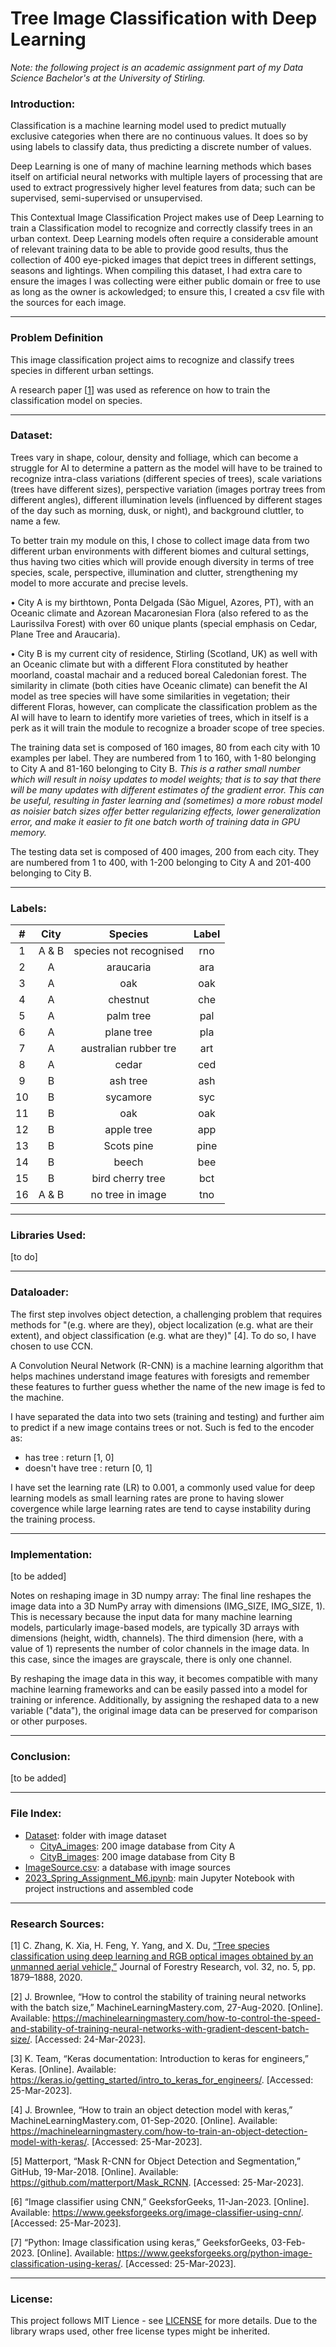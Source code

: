 # Tree Image Classification with Deep Learning

_Note: the following project is an academic assignment part of my Data Science Bachelor's at the University of Stirling._

### Introduction:

Classification is a machine learning model used to predict mutually exclusive categories when there are no continuous values. It does so by using labels to classify data, thus predicting a discrete number of values.  

Deep Learning is one of many of machine learning methods which bases itself on artificial neural networks with multiple layers of processing that are used to extract progressively higher level features from data; such can be supervised, semi-supervised or unsupervised.  

This Contextual Image Classification Project makes use of Deep Learning to train a Classification model to recognize and correctly classify trees in an urban context. Deep Learning models often require a considerable amount of relevant training data to be able to provide good results, thus the collection of 400 eye-picked images that depict trees in different settings, seasons and lightings. When compiling this dataset, I had extra care to ensure the images I was collecting were either public domain or free to use as long as the owner is ackowledged; to ensure this, I created a csv file with the sources for each image. 

***  
### Problem Definition  

This image classification project aims to recognize and classify trees species in different urban settings.

A research paper [[1](https://link.springer.com/article/10.1007/s11676-020-01245-0)] was used as reference on how to train the classification model on species.  

***

### Dataset:

Trees vary in shape, colour, density and folliage, which can become a struggle for AI to determine a pattern as the model will have to be trained to recognize intra-class variations (different species of trees), scale variations (trees have different sizes), perspective variation (images portray trees from different angles), different illumination levels (influenced by different stages of the day such as morning, dusk, or night), and background cluttler, to name a few.  

To better train my module on this, I chose to collect image data from two different urban environments with different biomes and cultural settings, thus having two cities which will provide enough diversity in terms of tree species, scale, perspective, illumination and clutter, strengthening my model to more accurate and precise levels.  

• City A is my birthtown, Ponta Delgada (São Miguel, Azores, PT), with an Oceanic climate and Azorean Macaronesian Flora (also refered to as the Laurissilva Forest) with over 60 unique plants (special emphasis on Cedar, Plane Tree and Araucaria).

• City B is my current city of residence, Stirling (Scotland, UK) as well with an Oceanic climate but with a different Flora constituted by heather moorland, coastal machair and a reduced boreal Caledonian forest. The similarity in climate (both cities have Oceanic climate) can benefit the AI model as tree species will have some similarities in vegetation; their different Floras, however, can complicate the classification problem as the AI will have to learn to identify more varieties of trees, which in itself is a perk as it will train the module to recognize a broader scope of tree species.  

The training data set is composed of 160 images, 80 from each city with 10 examples per label. They are numbered from 1 to 160, with 1-80 belonging to City A and 81-160 belonging to City B. *This is a rather small number which will result in noisy updates to model weights; that is to say that there will be many updates with different estimates of the gradient error. This can be useful, resulting in faster learning and (sometimes) a more robust model as noisier batch sizes offer better regularizing effects, lower generalization error, and make it easier to fit one batch worth of training data in GPU memory.*

The testing data set is composed of 400 images, 200 from each city. They are numbered from 1 to 400, with 1-200 belonging to City A and 201-400 belonging to City B.

***  

### Labels:  

|**#**   |**City**   |**Species**   |**Label**   |
|:-:|:-:|:--:|:--:|
|1   |A & B  | species not recognised             | rno   |
|2  |A   |araucaria               |ara   |
|3 |A   |oak                |oak   |
|4|A   |chestnut                 |che   |
|5   |A   |palm tree        |pal   |
|6   |A   |plane tree           |pla   |
|7   | A  |australian rubber tre   |art  |
|8   |A   |cedar                   |ced   |
|9   | B  |ash tree           |ash   |
|10   | B  |sycamore    |     syc  |  
|11   | B |oak   |oak   |
|12   | B  |apple tree   |app   |
|13   | B  |Scots pine   |pine   |
|14   | B  |beech   |bee   |  
|15   |  B |bird cherry tree   |bct   |
|16   |A & B|no tree in image   | tno   |   

***

### Libraries Used:  

[to do]

***

### Dataloader: 

The first step involves object detection, a challenging problem that requires methods for "(e.g. where are they), object localization (e.g. what are their extent), and object classification (e.g. what are they)" [4]. To do so, I have chosen to use CCN.  

A Convolution Neural Network (R-CNN) is a machine learning algorithm that helps machines understand image features with foresigts and remember these features to further guess whether the name of the new image is fed to the machine. 

I have separated the data into two sets (training and testing) and further aim to predict if a new image contains trees or not. Such is fed to the encoder as:
- has tree : return [1, 0]
- doesn't have tree : return [0, 1] 

I have set the learning rate (LR) to 0.001, a commonly used value for deep learning models as small learning rates are prone to having slower covergence while large learning rates are tend to cayse instability during the training process. 

***

### Implementation:

[to be added]

Notes on reshaping image in 3D numpy array:
The final line reshapes the image data into a 3D NumPy array with dimensions (IMG_SIZE, IMG_SIZE, 1). This is necessary because the input data for many machine learning models, particularly image-based models, are typically 3D arrays with dimensions (height, width, channels). The third dimension (here, with a value of 1) represents the number of color channels in the image data. In this case, since the images are grayscale, there is only one channel.

By reshaping the image data in this way, it becomes compatible with many machine learning frameworks and can be easily passed into a model for training or inference. Additionally, by assigning the reshaped data to a new variable ("data"), the original image data can be preserved for comparison or other purposes.

***

### Conclusion:

[to be added]

***

### File Index:  

- [Dataset](https://github.com/westrany/CSCU9M6-2929300/tree/main/Dataset): folder with image dataset 
  - [CityA_images](https://github.com/westrany/CSCU9M6_Tree-Classification-in-Ponta-Delgada-vs-Stirling/tree/main/CityA_images): 200 image database from City A
  - [CityB_images](https://github.com/westrany/CSCU9M6-2929300/tree/main/CityB_images): 200 image database from City B
- [ImageSource.csv](https://github.com/westrany/CSCU9M6_Tree-Classification-in-Ponta-Delgada-vs-Stirling/blob/main/ImageSource.csv): a database with image sources  
- [2023_Spring_Assignment_M6.ipynb](https://github.com/westrany/CSCU9M6_Tree-Classification-in-Ponta-Delgada-vs-Stirling/blob/main/2023_Spring_Assignment_M6.ipynb): main Jupyter Notebook with project instructions and assembled code

***  

### Research Sources:  

[1] C. Zhang, K. Xia, H. Feng, Y. Yang, and X. Du, [“Tree species classification using deep learning and RGB optical images obtained by an unmanned aerial vehicle,”](https://link.springer.com/article/10.1007/s11676-020-01245-0) Journal of Forestry Research, vol. 32, no. 5, pp. 1879–1888, 2020. 

[2] J. Brownlee, “How to control the stability of training neural networks with the batch size,” MachineLearningMastery.com, 27-Aug-2020. [Online]. Available: https://machinelearningmastery.com/how-to-control-the-speed-and-stability-of-training-neural-networks-with-gradient-descent-batch-size/. [Accessed: 24-Mar-2023]. 

[3] K. Team, “Keras documentation: Introduction to keras for engineers,” Keras. [Online]. Available: https://keras.io/getting_started/intro_to_keras_for_engineers/. [Accessed: 25-Mar-2023].  

[4] J. Brownlee, “How to train an object detection model with keras,” MachineLearningMastery.com, 01-Sep-2020. [Online]. Available: https://machinelearningmastery.com/how-to-train-an-object-detection-model-with-keras/. [Accessed: 25-Mar-2023]. 

[5] Matterport, “Mask R-CNN for Object Detection and Segmentation,” GitHub, 19-Mar-2018. [Online]. Available: https://github.com/matterport/Mask_RCNN. [Accessed: 25-Mar-2023].   

[6] “Image classifier using CNN,” GeeksforGeeks, 11-Jan-2023. [Online]. Available: https://www.geeksforgeeks.org/image-classifier-using-cnn/. [Accessed: 25-Mar-2023]. 

[7] “Python: Image classification using keras,” GeeksforGeeks, 03-Feb-2023. [Online]. Available: https://www.geeksforgeeks.org/python-image-classification-using-keras/. [Accessed: 25-Mar-2023]. 

***

### License:  

This project follows MIT Lience - see [LICENSE](https://github.com/westrany/CSCU9M6_Tree-Classification-in-Ponta-Delgada-vs-Stirling/blob/main/LICENSE) for more details. Due to the library wraps used, other free license types might be inherited.

